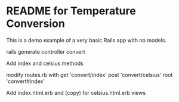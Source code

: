 # README for Temperature Conversion

This is a demo example of a very basic Rails app with no models.

rails generate controller convert

Add index and celsius methods

modify routes.rb with
get 'convert/index'
post 'convert/celsius'
root 'convert#index'

Add index.html.erb and (copy) for celsius.html.erb views

